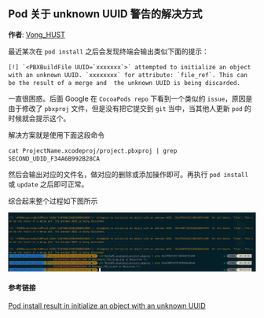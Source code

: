 ## Pod 关于 unknown UUID 警告的解决方式

**作者**: [Vong\_HUST](https://weibo.com/VongLo)

最近某次在 `pod install` 之后会发现终端会输出类似下面的提示：

    [!] `<PBXBuildFile UUID=`xxxxxxx`>` attempted to initialize an object with an unknown UUID. `xxxxxxxx` for attribute: `file_ref`. This can be the result of a merge and  the unknown UUID is being discarded.

一直很困惑。后面 Google 在 `CocoaPods repo` 下看到一个类似的 `issue`，原因是由于修改了 `pbxproj` 文件，但是没有把它提交到 `git` 当中，当其他人更新 `pod` 的时候就会提示这个。

解决方案就是使用下面这段命令

```
cat ProjectName.xcodeproj/project.pbxproj | grep SECOND_UDID_F34A6B992B28CA
```

然后会输出对应的文件名，做对应的删除或添加操作即可。再执行 `pod install` 或 `update` 之后即可正常。

综合起来整个过程如下图所示

![](./1.jpg)

#### 参考链接

[Pod install result in initialize an object with an unknown UUID](https://github.com/CocoaPods/CocoaPods/issues/1822)

